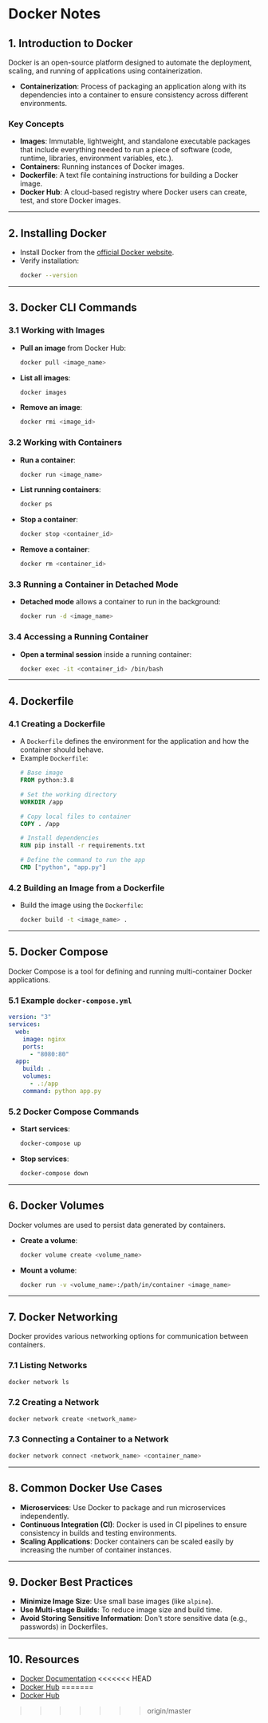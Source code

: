 
# Docker Notes

## 1. Introduction to Docker
Docker is an open-source platform designed to automate the deployment, scaling, and running of applications using containerization.

- **Containerization**: Process of packaging an application along with its dependencies into a container to ensure consistency across different environments.

### Key Concepts
- **Images**: Immutable, lightweight, and standalone executable packages that include everything needed to run a piece of software (code, runtime, libraries, environment variables, etc.).
- **Containers**: Running instances of Docker images.
- **Dockerfile**: A text file containing instructions for building a Docker image.
- **Docker Hub**: A cloud-based registry where Docker users can create, test, and store Docker images.

---

## 2. Installing Docker
- Install Docker from the [official Docker website](https://www.docker.com/get-started).
- Verify installation:
    ```bash
    docker --version
    ```

---

## 3. Docker CLI Commands

### 3.1 Working with Images
- **Pull an image** from Docker Hub:
    ```bash
    docker pull <image_name>
    ```
- **List all images**:
    ```bash
    docker images
    ```
- **Remove an image**:
    ```bash
    docker rmi <image_id>
    ```

### 3.2 Working with Containers
- **Run a container**:
    ```bash
    docker run <image_name>
    ```
- **List running containers**:
    ```bash
    docker ps
    ```
- **Stop a container**:
    ```bash
    docker stop <container_id>
    ```
- **Remove a container**:
    ```bash
    docker rm <container_id>
    ```

### 3.3 Running a Container in Detached Mode
- **Detached mode** allows a container to run in the background:
    ```bash
    docker run -d <image_name>
    ```

### 3.4 Accessing a Running Container
- **Open a terminal session** inside a running container:
    ```bash
    docker exec -it <container_id> /bin/bash
    ```

---

## 4. Dockerfile

### 4.1 Creating a Dockerfile
- A `Dockerfile` defines the environment for the application and how the container should behave.
- Example `Dockerfile`:
    ```Dockerfile
    # Base image
    FROM python:3.8

    # Set the working directory
    WORKDIR /app

    # Copy local files to container
    COPY . /app

    # Install dependencies
    RUN pip install -r requirements.txt

    # Define the command to run the app
    CMD ["python", "app.py"]
    ```

### 4.2 Building an Image from a Dockerfile
- Build the image using the `Dockerfile`:
    ```bash
    docker build -t <image_name> .
    ```

---

## 5. Docker Compose
Docker Compose is a tool for defining and running multi-container Docker applications.

### 5.1 Example `docker-compose.yml`
```yaml
version: "3"
services:
  web:
    image: nginx
    ports:
      - "8080:80"
  app:
    build: .
    volumes:
      - .:/app
    command: python app.py
```

### 5.2 Docker Compose Commands
- **Start services**:
    ```bash
    docker-compose up
    ```
- **Stop services**:
    ```bash
    docker-compose down
    ```

---

## 6. Docker Volumes
Docker volumes are used to persist data generated by containers.

- **Create a volume**:
    ```bash
    docker volume create <volume_name>
    ```
- **Mount a volume**:
    ```bash
    docker run -v <volume_name>:/path/in/container <image_name>
    ```

---

## 7. Docker Networking
Docker provides various networking options for communication between containers.

### 7.1 Listing Networks
```bash
docker network ls
```

### 7.2 Creating a Network
```bash
docker network create <network_name>
```

### 7.3 Connecting a Container to a Network
```bash
docker network connect <network_name> <container_name>
```

---

## 8. Common Docker Use Cases
- **Microservices**: Use Docker to package and run microservices independently.
- **Continuous Integration (CI)**: Docker is used in CI pipelines to ensure consistency in builds and testing environments.
- **Scaling Applications**: Docker containers can be scaled easily by increasing the number of container instances.

---

## 9. Docker Best Practices
- **Minimize Image Size**: Use small base images (like `alpine`).
- **Use Multi-stage Builds**: To reduce image size and build time.
- **Avoid Storing Sensitive Information**: Don't store sensitive data (e.g., passwords) in Dockerfiles.

---

## 10. Resources
- [Docker Documentation](https://docs.docker.com/)
<<<<<<< HEAD
- [Docker Hub](https://hub.docker.com/)
=======
- [Docker Hub](https://hub.docker.com/)
>>>>>>> origin/master
